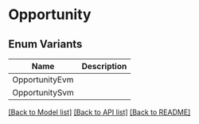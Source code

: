 # Opportunity

## Enum Variants

| Name           | Description |
| -------------- | ----------- |
| OpportunityEvm |             |
| OpportunitySvm |             |

[[Back to Model list]](../README.md#documentation-for-models) [[Back to API list]](../README.md#documentation-for-api-endpoints) [[Back to README]](../README.md)
